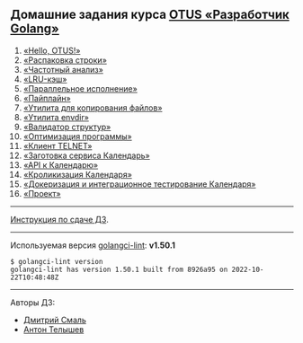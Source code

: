 ## Домашние задания курса [OTUS «Разработчик Golang»](https://otus.ru/lessons/golang-professional/?utm_source=github&utm_medium=free&utm_campaign=otus)
1) [«Hello, OTUS!»](hw01_hello_otus)
2) [«Распаковка строки»](hw02_unpack_string)
3) [«Частотный анализ»](hw03_frequency_analysis)
4) [«LRU-кэш»](hw04_lru_cache)
5) [«Параллельное исполнение»](hw05_parallel_execution)
6) [«Пайплайн»](hw06_pipeline_execution)
7) [«Утилита для копирования файлов»](hw07_file_copying)
8) [«Утилита envdir»](hw08_envdir_tool)
9) [«Валидатор структур»](hw09_struct_validator)
10) [«Оптимизация программы»](hw10_program_optimization)
11) [«Клиент TELNET»](hw11_telnet_client)
12) [«Заготовка сервиса Календарь»](hw12_13_14_15_calendarocs/12_README.md)
13) [«API к Календарю»](hw12_13_14_15_calendarocs/13_README.md)
14) [«Кроликизация Календаря»](hw12_13_14_15_calendarocs/14_README.md)
15) [«Докеризация и интеграционное тестирование Календаря»](hw12_13_14_15_calendarocs/15_README.md)
16) [«Проект»](https://github.com/OtusGolang/final_project)

---
[Инструкция по сдаче ДЗ](https://github.com/OtusGolang/home_work/wiki#%D0%A1%D1%82%D1%83%D0%B4%D0%B5%D0%BD%D1%82%D0%B0%D0%BC).

---
Используемая версия [golangci-lint](https://golangci-lint.run/usage/install/#other-ci): <b>v1.50.1</b>
```
$ golangci-lint version
golangci-lint has version 1.50.1 built from 8926a95 on 2022-10-22T10:48:48Z
```

---
Авторы ДЗ:
- [Дмитрий Смаль](https://github.com/mialinx)
- [Антон Телышев](https://github.com/Antonboom)
